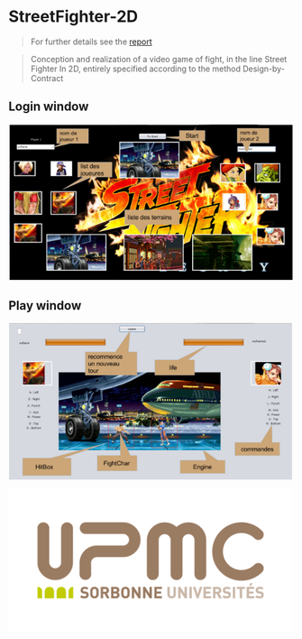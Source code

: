 # StreetFighter-2D
> For further details see the [report](Rapport.pdf)

> Conception and realization of a video game of fight, in the line Street Fighter In 2D, entirely specified according to the method Design-by-Contract

## Login window
![Login](Login.png)

## Play window
![Play](Play.png)

![UPMC](logo_upmc.png)
